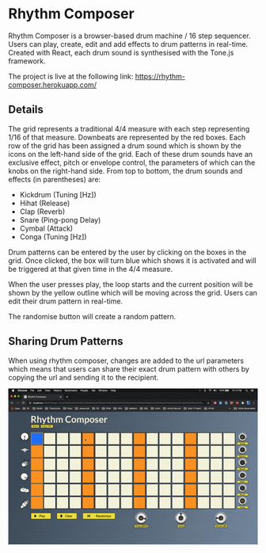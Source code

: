 # Rhythm Composer

Rhythm Composer is a browser-based drum machine / 16 step sequencer. Users can play, create, edit and add effects to drum patterns in real-time. Created with React, each drum sound is synthesised with the Tone.js framework.

The project is live at the following link: https://rhythm-composer.herokuapp.com/

## Details

The grid represents a traditional 4/4 measure with each step representing 1/16 of that measure. Downbeats are represented by the red boxes. Each row of the grid has been assigned a drum sound which is shown by the icons on the left-hand side of the grid. Each of these drum sounds have an exclusive effect, pitch or envelope control, the parameters of which can the knobs on the right-hand side. From top to bottom, the drum sounds and effects (in parentheses) are:

- Kickdrum (Tuning [Hz])
- Hihat (Release)
- Clap (Reverb)
- Snare (Ping-pong Delay)
- Cymbal (Attack)
- Conga (Tuning [Hz])

Drum patterns can be entered by the user by clicking on the boxes in the grid. Once clicked, the box will turn blue which shows it is activated and will be triggered at that given time in the 4/4 measure. 

When the user presses play, the loop starts and the current position will be shown by the yellow outline which will be moving across the grid. Users can edit their drum pattern in real-time.

The randomise button will create a random pattern. 

## Sharing Drum Patterns

When using rhythm composer, changes are added to the url parameters which means that users can share their exact drum pattern with others by copying the url and sending it to the recipient.

![](ezgif-7-9c541481d44c.gif)
